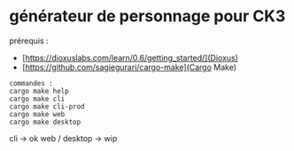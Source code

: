 # générateur de personnage pour CK3

prérequis :
- [https://dioxuslabs.com/learn/0.6/getting_started/](Dioxus)
- [https://github.com/sagiegurari/cargo-make](Cargo Make)

```
commandes :
cargo make help 
cargo make cli 
cargo make cli-prod
cargo make web
cargo make desktop
```

cli -> ok
web / desktop -> wip



